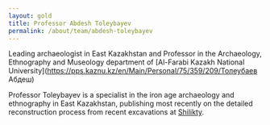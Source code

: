 ```yaml
---
layout: gold
title: Professor Abdesh Toleybayev
permalink: /about/team/abdesh-toleybayev
---
```

Leading archaeologist in East Kazakhstan and Professor in the Archaeology, Ethnography
and Museology department of [Al-Farabi Kazakh National University](https://pps.kaznu.kz/en/Main/Personal/75/359/209/Толеубаев Абдеш)

Professor Toleybayev is a specialist in the iron age archaeology and ethnography
in East Kazakhstan, publishing most recently on the detailed reconstruction
process from recent excavations at [Shilikty](https://www.scopus.com/authid/detail.uri?authorId=57189622830).
